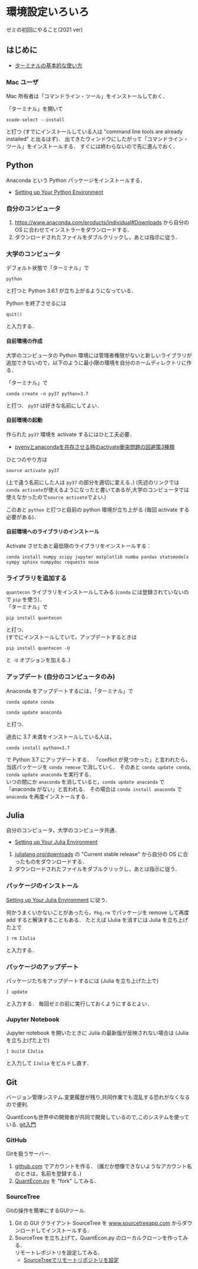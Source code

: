 # 環境設定いろいろ
ゼミの初回にやること(2021 ver)

## はじめに

* [ターミナルの基本的な使い方](https://hwb.ecc.u-tokyo.ac.jp/wp/information-2/cui/terminal/)

### Mac ユーザ

Mac 所有者は「コマンドライン・ツール」をインストールしておく．

「ターミナル」を開いて

```
xcode-select --install
```

と打つ (すでにインストールしている人は "command line tools are already installed" と出るはず)．
出てきたウィンドウにしたがって「コマンドライン・ツール」をインストールする．
すぐには終わらないので先に進んでおく．


## Python

Anaconda という Python パッケージをインストールする．
* [Setting up Your Python Environment](https://python-programming.quantecon.org/getting_started.html)

### 自分のコンピュータ

1. https://www.anaconda.com/products/individual#Downloads から自分の OS に合わせてインストラーをダウンロードする．
2. ダウンロードされたファイルをダブルクリックし，あとは指示に従う．

### 大学のコンピュータ

デフォルト状態で「ターミナル」で

```
python
```

と打つと Python 3.6.1 が立ち上がるようになっている．

Python を終了させるには

```
quit()
```

と入力する．

#### 自前環境の作成

大学のコンピュータの Python 環境には管理者権限がないと新しいライブラリが追加できないので，以下のように最小限の環境を自分のホームディレクトリに作る．

「ターミナル」で
```
conda create -n py37 python=3.7
```

と打つ．
`py37` は好きな名前にしてよい．

#### 自前環境の起動

作られた `py37` 環境を activate するにはひと工夫必要．

* [pyenvとanacondaを共存させる時のactivate衝突問題の回避策3種類](http://qiita.com/y__sama/items/f732bb7bec2bff355b69)

ひとつのやり方は

```
source activate py37
```

(上で違う名前にした人は `py37` の部分を適切に変える．)
(先述のリンクでは`conda activate`が使えるようになったと書いてあるが,大学のコンピュータでは使えなかったので`source activate`でよい.)

このあと `python` と打つと自前の python 環境が立ち上がる (毎回 activate する必要がある)．

#### 自前環境へのライブラリのインストール

Activate させたあと最低限のライブラリをインストールする：

```
conda install numpy scipy jupyter matplotlib numba pandas statsmodels sympy sphinx numpydoc requests nose
```

### ライブラリを追加する

`quantecon` ライブラリをインストールしてみる (`conda` には登録されていないので `pip` を使う)．  
「ターミナル」で

```
pip install quantecon
```

と打つ．  
(すでにインストールしていて，アップデートするときは

```
pip install quantecon -U
```

と `-U` オプションを加える．)

### アップデート (自分のコンピュータのみ)

Anaconda をアップデートするには，「ターミナル」で

```
conda update conda
```

```
conda update anaconda
```

と打つ．

過去に 3.7 未満をインストールしている人は，

```
conda install python=3.7
```

で Python 3.7 にアップデートする．
「conflict が見つかった」と言われたら，当該パッケージを `conda remove` で消していく．
そのあと `conda update conda`, `conda update anaconda` を実行する．  
いつの間にか `anaconda` を消していると，`conda update anaconda` で「anaconda がない」と言われる．
その場合は `conda install anaconda` で `anaconda` を再度インストールする．


## Julia

自分のコンピュータ，大学のコンピュータ共通．

* [Setting up Your Julia Environment](https://julia.quantecon.org/getting_started_julia/getting_started.html)

1. [julialang.org/downloads](http://julialang.org/downloads/) の "Current stable release" から自分の OS に合ったものをダウンロードする．
2. ダウンロードされたファイルをダブルクリックし，あとは指示に従う．

### パッケージのインストール

[Setting up Your Julia Environment](https://julia.quantecon.org/getting_started_julia/getting_started.html) に従う．

何かうまくいかないことがあったら，`Pkg.rm` でパッケージを remove して再度 add すると解決することもある．
たとえば IJulia を消すには Julia を立ち上げた上で

```
] rm IJulia
```

と入力する．

### パッケージのアップデート

パッケージたちをアップデートするには (Julia を立ち上げた上で)

```
] update
```

と入力する．
毎回ゼミの前に実行しておくようにするとよい．

### Jupyter Notebook

Jupyter notebook を開いたときに Julia の最新版が反映されない場合は (Julia を立ち上げた上で)

```
] build IJulia
```

と入力して `IJulia` をビルドし直す．



## Git
バージョン管理システム.変更履歴が残り,共同作業でも混乱する恐れがなくなるので便利.

QuantEconも世界中の開発者が共同で開発しているので,このシステムを使っている.
[git入門](https://backlog.com/ja/git-tutorial/intro/intro1_1.html)


### GitHub

Gitを扱うサーバー.

1. [github.com](https://github.com) でアカウントを作る．
   (誰だか想像できないようなアカウント名のときは，名前を登録する．)
2. [QuantEcon.py](https://github.com/QuantEcon/QuantEcon.py) を "fork" してみる．

### SourceTree

Gitの操作を簡単にするGUIツール.

1. Git の GUI クライアント SourceTree を www.sourcetreeapp.com からダウンロードしてインストールする．
2. SourceTree を立ち上げて，QuantEcon.py のローカルクローンを作ってみる．  
   リモートレポジトリを設定してみる．
   * [SourceTreeでリモートリポジトリを設定](http://blog.shinji.asia/sourcetree_git/#rem_repo)
